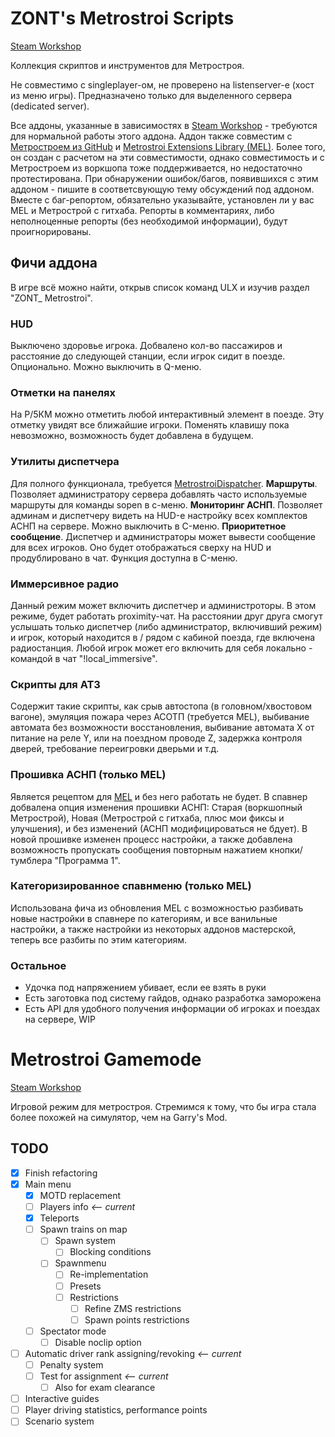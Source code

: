 # ZONT's Metrostroi Scripts

[Steam Workshop](https://steamcommunity.com/sharedfiles/filedetails/?id=3590604630)

Коллекция скриптов и инструментов для Метростроя.

Не совместимо с singleplayer-ом, не проверено на listenserver-е (хост из меню игры). Предназначено только для выделенного сервера (dedicated server).

Все аддоны, указанные в зависимостях в [Steam Workshop](https://steamcommunity.com/sharedfiles/filedetails/?id=3590604630) - требуются для нормальной работы этого аддона.
Аддон также совместим с [Метростроем из GitHub](https://github.com/metrostroi-repo/MetrostroiAddon) и [Metrostroi Extensions Library (MEL)](https://steamcommunity.com/sharedfiles/filedetails/?id=3401843254). Более того, он создан с расчетом на эти совместимости, однако совместимость и с Метростроем из воркшопа тоже поддерживается, но недостаточно протестирована.
При обнаружении ошибок/багов, появившихся с этим аддоном - пишите в соответсвующую тему обсуждений под аддоном. Вместе с баг-репортом, обязательно указывайте, установлен ли у вас MEL и Метрострой с гитхаба. Репорты в комментариях, либо неполноценные репорты (без необходимой информации), будут проигнорированы.

## Фичи аддона

В игре всё можно найти, открыв список команд ULX и изучив раздел "ZONT_ Metrostroi".

### HUD
Выключено здоровье игрока. Добвалено кол-во пассажиров и расстояние до следующей станции, если игрок сидит в поезде. Опционально. Можно выключить в Q-меню.

### Отметки на панелях
На P/5КМ можно отметить любой интерактивный элемент в поезде. Эту отметку увидят все ближайшие игроки. Поменять клавишу пока невозможно, возможность будет добавлена в будущем.

### Утилиты диспетчера
Для полного функционала, требуется [MetrostroiDispatcher](https://steamcommunity.com/sharedfiles/filedetails/?id=1673775394).
**Маршруты**. Позволяет администратору сервера добавлять часто используемые маршруты для команды sopen в c-меню.
**Мониторинг АСНП**. Позволяет админам и диспетчеру видеть на HUD-е настройку всех комплектов АСНП на сервере. Можно выключить в C-меню.
**Приоритетное сообщение**. Диспетчер и администраторы может вывести сообщение для всех игроков. Оно будет отображаться сверху на HUD и продублировано в чат. Функция доступна в C-меню.

### Иммерсивное радио
Данный режим может включить диспетчер и администроторы. В этом режиме, будет работать proximity-чат. На расстоянии друг друга смогут услышать только диспетчер (либо администратор, включивший режим) и игрок, который находится в / рядом с кабиной поезда, где включена радиостанция.
Любой игрок может его включить для себя локально - командой в чат "!local_immersive".

### Скрипты для АТЗ
Содержит такие скрипты, как срыв автостопа (в головном/хвостовом вагоне), эмуляция пожара через АСОТП (требуется MEL), выбивание автомата без возможности восстановления, выбивание автомата X от питание на реле Y, или на поездном проводе Z, задержка контроля дверей, требование переигровки дверьми и т.д.

### Прошивка АСНП (только MEL)
Является рецептом для [MEL](https://steamcommunity.com/sharedfiles/filedetails/?id=3401843254) и без него работать не будет.
В спавнер добвалена опция изменения прошивки АСНП: Старая (воркшопный Метрострой), Новая (Метрострой с гитхаба, плюс мои фиксы и улучшения), и без изменений (АСНП модифицироваться не бдует).
В новой прошивке изменен процесс настройки, а также добавлена возможность пропускать сообщения повторным нажатием кнопки/тумблера "Программа 1".

### Категоризированное спавнменю (только MEL)
Использована фича из обновления MEL с возможностью разбивать новые настройки в спавнере по категориям, и все ванильные настройки, а также настройки из некоторых аддонов мастерской, теперь все разбиты по этим категориям.

### Остальное
- Удочка под напряжением убивает, если ее взять в руки
- Есть заготовка под систему гайдов, однако разработка заморожена
- Есть API для удобного получения информации об игроках и поездах на сервере, WIP

# Metrostroi Gamemode

[Steam Workshop](https://steamcommunity.com/sharedfiles/filedetails/?id=3590738674)

Игровой режим для метростроя. Стремимся к тому, что бы игра стала более похожей на симулятор, чем на Garry's Mod.

## TODO

- [x] Finish refactoring
- [x] Main menu
  - [x] MOTD replacement
  - [ ] Players info *<-- current*
  - [x] Teleports
  - [ ] Spawn trains on map
    - [ ] Spawn system
      - [ ] Blocking conditions
    - [ ] Spawnmenu
      - [ ] Re-implementation
      - [ ] Presets
      - [ ] Restrictions
        - [ ] Refine ZMS restrictions
        - [ ] Spawn points restrictions
  - [ ] Spectator mode
    - [ ] Disable noclip option
- [ ] Automatic driver rank assigning/revoking *<-- current*
  - [ ] Penalty system
  - [ ] Test for assignment *<-- current*
    - [ ] Also for exam clearance
- [ ] Interactive guides
- [ ] Player driving statistics, performance points
- [ ] Scenario system
